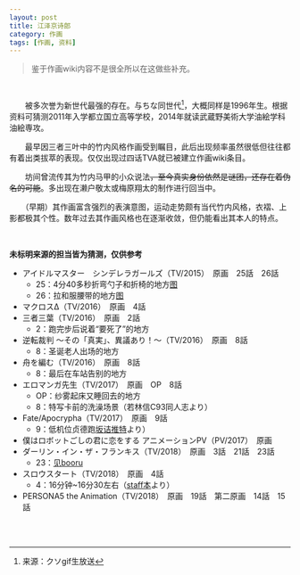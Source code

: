 ```yaml
---
layout: post
title: 江泽京诗郎
category: 作画
tags: [作画, 资料]
---
```


> 鉴于作画wiki内容不是很全所以在这做些补充。  

<br/>

　　被多次誉为新世代最强的存在。与ちな同世代[^1]，大概同样是1996年生。根据资料可猜测2011年入学都立国立高等学校，2014年就读武蔵野美術大学油絵学科油絵専攻。

　　最早因三者三叶中的竹内风格作画受到瞩目，此后出现频率虽然很低但往往都有着出类拔萃的表现。仅仅出现过四话TVA就已被建立作画wiki条目。  

　　坊间曾流传其为竹内马甲的小众说法~~，至今真实身份依然是谜团，还存在着伪名的可能~~。多出现在濑户敬太或梅原翔太的制作进行回当中。

　　（早期）其作画富含强烈的表演意图，运动走势颇有当代竹内风格，衣褶、上影都极其个性。数年过去其作画风格也在逐渐收敛，但仍能看出其本人的特点。

<br/>

**未标明来源的担当皆为猜测，仅供参考**  

* アイドルマスター　シンデレラガールズ（TV/2015）　原画　25話　26話  
  * 25：4分40多秒折弯勺子和折椅的地方[图](http://ww2.sinaimg.cn/mw690/97de980agw1f523pi90rtj20fe08nq4m.jpg)
  * 26：拉和服腰带的地方[图](http://ww2.sinaimg.cn/mw690/97de980agw1f523pwnxo1j20fe08nq4g.jpg)  
* マクロスΔ（TV/2016）　原画　4話 
* 三者三葉（TV/2016）　原画　2話  
  * 2：跑完步后说着“要死了”的地方  
* 逆転裁判 ～その「真実」、異議あり！～（TV/2016）　原画　8話  
  * 8：圣诞老人出场的地方  
* 舟を編む（TV/2016）　原画　8話  
  * 8：最后在车站告别的地方  
* エロマンガ先生（TV/2017）　原画　OP　8話  
  * OP：纱雾起床又睡回去的地方
  * 8：特写卡前的洗澡场景（若林信C93同人志より）  
* Fate/Apocrypha（TV/2017）　原画　9話
  * 9：低机位贞德跑[坂诘推特](https://twitter.com/to__kage/status/948073015312506880)より）
* 僕はロボットごしの君に恋をする アニメーションPV（PV/2017）　原画
* ダーリン・イン・ザ・フランキス（TV/2018）　原画　3話　21話　23話
  * 23：[见booru](https://www.sakugabooru.com/post/show/51721)
* スロウスタート（TV/2018）　原画　4話
  * 4：16分钟~16分30左右（[staff本](https://wx2.sinaimg.cn/large/70921969gy1fuh5g6qmu5j22c0340u0x.jpg)より）
* PERSONA5 the Animation（TV/2018）　原画　19話　第二原画　14話　15話

<br/>
<br/>

[^1]: 来源：クソgif生放送
